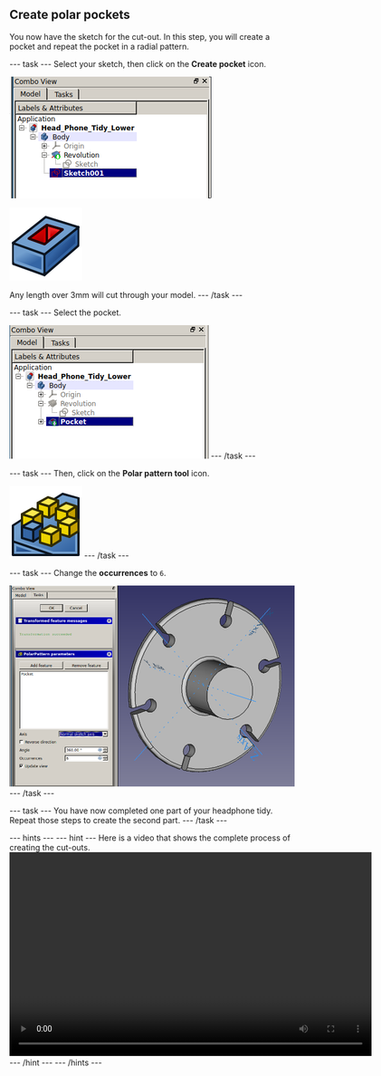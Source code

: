 ## Create polar pockets

You now have the sketch for the cut-out. In this step, you will create a pocket and repeat the pocket in a radial pattern.

--- task ---
Select your sketch, then click on the **Create pocket** icon.

![select_sketch.png](images/select_sketch.png)

![PartDesign_Pocket.png](images/PartDesign_Pocket.png)

Any length over 3mm will cut through your model.
--- /task ---

--- task ---
Select the pocket.

![select_pocket.png](images/select_pocket.png)
--- /task ---

--- task ---
Then, click on the **Polar pattern tool** icon.

![PartDesign_PolarPattern.png](images/PartDesign_PolarPattern.png)
--- /task ---

--- task ---
Change the **occurrences** to `6`.

![polar_pattern.png](images/polar_pattern.png)
--- /task ---

--- task ---
You have now completed one part of your headphone tidy. Repeat those steps to create the second part.
--- /task ---

--- hints --- --- hint ---
Here is a video that shows the complete process of creating the cut-outs.
<video width="640" height="360" controls>
<source src="images/cutouts.webm" type="video/webm">
Your browser does not support WebM video — try Firefox or Chrome.
</video>
--- /hint --- --- /hints ---

